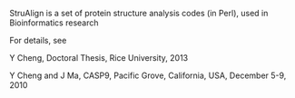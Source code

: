 StruAlign is a set of protein structure analysis codes (in Perl), used in Bioinformatics research

For details, see

Y Cheng, Doctoral Thesis, Rice University, 2013

Y Cheng and J Ma, CASP9, Pacific Grove, California, USA, December 5-9, 2010
